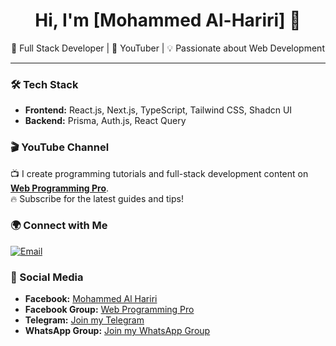 <h1 align="center">Hi, I'm [Mohammed Al-Hariri] 👋</h1>  

<p align="center">
🚀 Full Stack Developer | 🎥 YouTuber | 💡 Passionate about Web Development  
</p>  

---

### 🛠 Tech Stack  
- **Frontend:** React.js, Next.js, TypeScript, Tailwind CSS, Shadcn UI  
- **Backend:** Prisma, Auth.js, React Query  

### 🎬 YouTube Channel  
📺 I create programming tutorials and full-stack development content on **[Web Programming Pro](https://www.youtube.com/@WebProgrammingPro)**.  
🔥 Subscribe for the latest guides and tips!  

### 🌍 Connect with Me  
<p align="left">
<a href="mailto:programmingweb22@gmail.com">
  <img src="https://img.shields.io/badge/Email-D14836?style=for-the-badge&logo=gmail&logoColor=white" alt="Email"/>
</a>
</p>

### 💬 Social Media  
- **Facebook:** [Mohammed Al Hariri](https://www.facebook.com/Mohammed.Al.Hariri.2014/)  
- **Facebook Group:** [Web Programming Pro](https://web.facebook.com/groups/webprogrammingpro)  
- **Telegram:** [Join my Telegram](https://t.me/+w3kXXP07NmxhOWVk)  
- **WhatsApp Group:** [Join my WhatsApp Group](https://chat.whatsapp.com/K0hTUWnDyW2HDk9MqnCTIi)  
